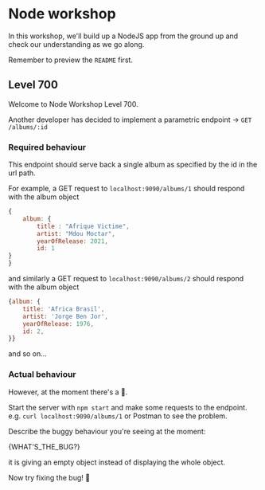 

# Node workshop

In this workshop, we'll build up a NodeJS app from the ground up and check our understanding as we go along.

Remember to preview the `README` first.


## Level 700

Welcome to Node Workshop Level 700.

Another developer has decided to implement a parametric endpoint -> `GET` `/albums/:id`


### Required behaviour

This endpoint should serve back a single album as specified by the id in the url path.

For example, a GET request to `localhost:9090/albums/1` should respond with the album object 

```js
{
    album: {
        title : "Afrique Victime",
        artist: "Mdou Moctar",
        yearOfRelease: 2021,
        id: 1
}
}
```
and similarly a GET request to `localhost:9090/albums/2` should respond with the album object

```js
{album: {
    title: 'Africa Brasil',
    artist: 'Jorge Ben Jor',
    yearOfRelease: 1976,
    id: 2,
}}
```

and so on...

### Actual behaviour

However, at the moment there's a 🐛.


Start the server with `npm start` and make some requests to the endpoint. e.g. `curl localhost:9090/albums/1` or Postman to see the problem.

Describe the buggy behaviour you're seeing at the moment:

{WHAT'S_THE_BUG?}

it is giving an empty object instead of displaying the whole object.

Now try fixing the bug! 💪